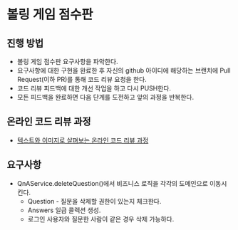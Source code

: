 # 볼링 게임 점수판
## 진행 방법
* 볼링 게임 점수판 요구사항을 파악한다.
* 요구사항에 대한 구현을 완료한 후 자신의 github 아이디에 해당하는 브랜치에 Pull Request(이하 PR)를 통해 코드 리뷰 요청을 한다.
* 코드 리뷰 피드백에 대한 개선 작업을 하고 다시 PUSH한다.
* 모든 피드백을 완료하면 다음 단계를 도전하고 앞의 과정을 반복한다.

## 온라인 코드 리뷰 과정
* [텍스트와 이미지로 살펴보는 온라인 코드 리뷰 과정](https://github.com/next-step/nextstep-docs/tree/master/codereview)

## 요구사항
* QnAService.deleteQuestion()에서 비즈니스 로직을 각각의 도메인으로 이동시킨다.
    * Question - 질문을 삭제할 권한이 있는지 체크한다.
    * Answers 일급 콜렉션 생성.
    * 로그인 사용자와 질문한 사람이 같은 경우 삭제 가능하다.